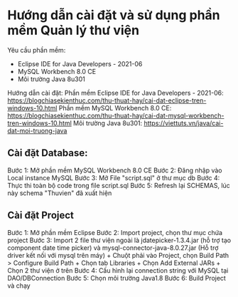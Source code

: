 # Hướng dẫn cài đặt và sử dụng phần mềm Quản lý thư viện

Yêu cầu phần mềm:
- Eclipse IDE for Java Developers - 2021-06
- MySQL Workbench 8.0 CE
- Môi trường Java 8u301

Hướng dẫn cài đặt:
Phần mềm Eclipse IDE for Java Developers - 2021-06: 
https://blogchiasekienthuc.com/thu-thuat-hay/cai-dat-eclipse-tren-windows-10.html
Phần mềm MySQL Workbench 8.0 CE:
https://blogchiasekienthuc.com/thu-thuat-hay/cai-dat-mysql-workbench-tren-windows-10.html
Môi trường Java 8u301:
https://viettuts.vn/java/cai-dat-moi-truong-java

## Cài đặt Database:
Bước 1: Mở phần mềm MySQL Workbench 8.0 CE
Bước 2: Đăng nhập vào Local instance MySQL 
Bước 3: Mở File "script.sql" ở thư mục db
Bước 4: Thực thi toàn bộ code trong file script.sql
Bước 5: Refresh lại SCHEMAS, lúc này schema "Thuvien" đã xuất hiện

## Cài đặt Project
Bước 1: Mở phần mềm Eclipse
Bước 2: Import project, chọn thư mục chứa project
Bước 3: Import 2 file thư viện ngoài là jdatepicker-1.3.4.jar (hỗ trợ tạo component date time picker) và
mysql-connector-java-8.0.27.jar (Hỗ trợ driver kết nối với mysql trên máy)
	+ Chuột phải vào Project, chọn Build Path > Configure Build Path
	+ Chọn tab Libraries
	+ Chọn Add External JARs
	+ Chọn 2 thư viện ở trên
Bước 4: Cấu hình lại connection string với MySQL tại DAO/DBConnection
Bước 5: Chọn môi trường Java1.8
Bước 6: Build Project và chạy